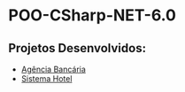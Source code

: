 # POO-CSharp-NET-6.0

## Projetos Desenvolvidos:
- [Agência Bancária](/AgenciaBancaria/)
- [Sistema Hotel](/SistemaHotel/)